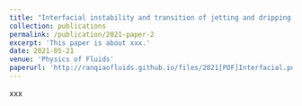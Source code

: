 ```yaml
---
title: "Interfacial instability and transition of jetting and dripping modes in a co-flow focusing process"
collection: publications
permalink: /publication/2021-paper-2
excerpt: 'This paper is about xxx.'
date: 2021-05-21
venue: 'Physics of Fluids'
paperurl: 'http://ranqiaofluids.github.io/files/2021[POF]Interfacial.pdf'
---
```

xxx

